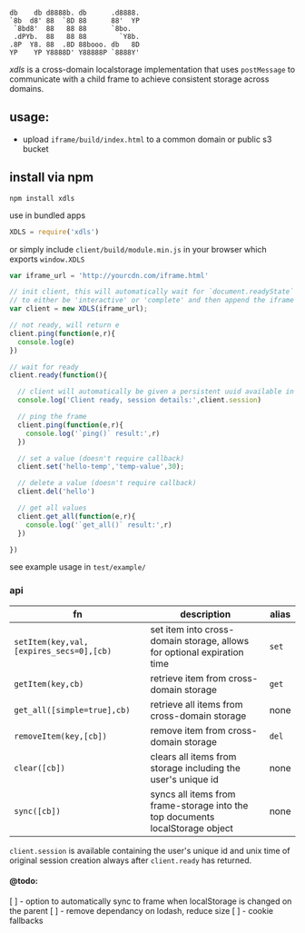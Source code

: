```

db    db d8888b. db      .d8888.
`8b  d8' 88  `8D 88      88'  YP
 `8bd8'  88   88 88      `8bo.
 .dPYb.  88   88 88        `Y8b.
.8P  Y8. 88  .8D 88booo. db   8D
YP    YP Y8888D' Y88888P `8888Y'

```

*xdls* is a cross-domain localstorage implementation that uses `postMessage` to communicate with a child frame to achieve consistent
storage across domains.

## usage:
- upload `iframe/build/index.html` to a common domain or public s3 bucket

## install via npm
```
npm install xdls
```

use in bundled apps
```javascript
XDLS = require('xdls')
```

or simply include `client/build/module.min.js` in your browser which exports `window.XDLS`

```javascript
var iframe_url = 'http://yourcdn.com/iframe.html'

// init client, this will automatically wait for `document.readyState`
// to either be 'interactive' or 'complete' and then append the iframe
var client = new XDLS(iframe_url);

// not ready, will return e
client.ping(function(e,r){
  console.log(e)
})

// wait for ready
client.ready(function(){

  // client will automatically be given a persistent uuid available in `client.session.uuid`
  console.log('Client ready, session details:',client.session)

  // ping the frame
  client.ping(function(e,r){
    console.log('`ping()` result:',r)
  })

  // set a value (doesn't require callback)
  client.set('hello-temp','temp-value',30);

  // delete a value (doesn't require callback)
  client.del('hello')

  // get all values
  client.get_all(function(e,r){
    console.log('`get_all()` result:',r)
  })

})
```

see example usage in `test/example/`

### api
|fn|description|alias|
|-|-|-|
|`setItem(key,val,[expires_secs=0],[cb)`|set item into cross-domain storage, allows for optional expiration time|`set`|
|`getItem(key,cb)`|retrieve item from cross-domain storage|`get`|
|`get_all([simple=true],cb)`|retrieve all items from cross-domain storage|none|
|`removeItem(key,[cb])`|remove item from cross-domain storage|`del`|
|`clear([cb])`|clears all items from storage including the user's unique id|none|
|`sync([cb])`|syncs all items from frame-storage into the top documents localStorage object|none|

`client.session` is available containing the user's unique id and unix time of original session creation always after `client.ready` has returned.

#### @todo:
[ ] - option to automatically sync to frame when localStorage is changed on the parent
[ ] - remove dependancy on lodash, reduce size
[ ] - cookie fallbacks

